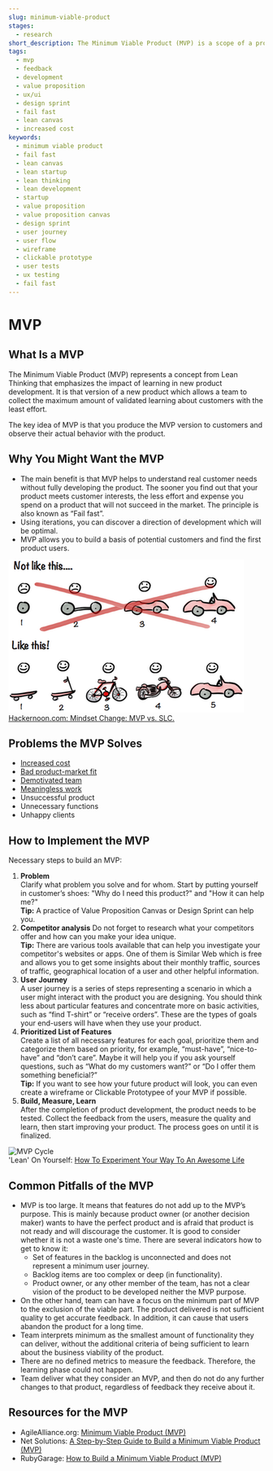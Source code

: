 ```yaml
---
slug: minimum-viable-product
stages:
  - research
short_description: The Minimum Viable Product (MVP) is a scope of a product with the smallest possible functionality which is able to provide meaningful feedback from users.
tags:
  - mvp
  - feedback
  - development
  - value proposition
  - ux/ui
  - design sprint
  - fail fast
  - lean canvas
  - increased cost
keywords:
  - minimum viable product
  - fail fast
  - lean canvas
  - lean startup
  - lean thinking
  - lean development
  - startup
  - value proposition
  - value proposition canvas
  - design sprint
  - user journey
  - user flow
  - wireframe
  - clickable prototype
  - user tests
  - ux testing
  - fail fast
---
```


# MVP

## What Is a MVP

The Minimum Viable Product (MVP) represents a concept from Lean Thinking that emphasizes the impact of learning in new product development. It is that version of a new product which allows a team to collect the maximum amount of validated learning about customers with the least effort.

The key idea of MVP is that you produce the MVP version to customers and observe their actual behavior with the product.

## Why You Might Want the MVP

-   The main benefit is that MVP helps to understand real customer needs without fully developing the product. The sooner you find out that your product meets customer interests, the less effort and expense you spend on a product that will not succeed in the market. The principle is also known as “Fail fast”.
-   Using iterations, you can discover a direction of development which will be optimal.
-   MVP allows you to build a basis of potential customers and find the first product users.

![MVP](/files/mvp.png)  
[Hackernoon.com: Mindset Change: MVP vs. SLC.](https://hackernoon.com/mindset-change-mvp-vs-slc-d087a7f87be3)

## Problems the MVP Solves

-   [Increased cost](/problems/increased-cost)
-   [Bad product-market fit](/problems/bad-product-market-fit)
-   [Demotivated team](/problems/demotivated-team)
-   [Meaningless work](/problems/meaningless-work)
-   Unsuccessful product
-   Unnecessary functions
-   Unhappy clients

## How to Implement the MVP

Necessary steps to build an MVP:

1.  **Problem**  
        Clarify what problem you solve and for whom. Start by putting yourself in customer’s shoes: "Why do I need this product?" and "How it can help me?"  
        **Tip:** A practice of Value Proposition Canvas or Design Sprint can help you.  
2.  **Competitor analysis**
        Do not forget to research what your competitors offer and how can you make your idea unique.  
        **Tip:** There are various tools available that can help you investigate your competitor's websites or apps. One of them is Similar Web which is free and allows you to get some insights about their monthly traffic, sources of traffic, geographical location of a user and other helpful information.  
3.  **User Journey**  
        A user journey is a series of steps representing a scenario in which a user might interact with the product you are designing. You should think less about particular features and concentrate more on basic activities, such as “find T-shirt” or “receive orders”. These are the types of goals your end-users will have when they use your product.  
4.  **Prioritized List of Features**  
        Create a list of all necessary features for each goal, prioritize them and categorize them based on priority, for example, “must-have”, “nice-to-have” and “don’t care”. Maybe it will help you if you ask yourself questions, such as “What do my customers want?” or “Do I offer them something beneficial?”  
        **Tip:** If you want to see how your future product will look, you can even create a wireframe or Clickable Prototypee of your MVP if possible.  
5.  **Build, Measure, Learn**  
        After the completion of product development, the product needs to be tested. Collect the feedback from the users, measure the quality and learn, then start improving your product. The process goes on until it is finalized.  

![MVP Cycle](/files/mvp_cycle.png)  
'Lean' On Yourself: [How To Experiment Your Way To An Awesome Life](https://medium.com/@Tara_Velis/lean-on-yourself-how-to-experiment-your-way-to-an-awesome-life-c8aa3365555f)

## Common Pitfalls of the MVP

-   MVP is too large. It means that features do not add up to the MVP’s purpose. This is mainly because product owner (or another decision maker) wants to have the perfect product and is afraid that product is not ready and will discourage the customer. It is good to consider whether it is not a waste one's time. There are several indicators how to get to know it:  
    -   Set of features in the backlog is unconnected and does not represent a minimum user journey.
    -   Backlog items are too complex or deep (in functionality).
    -   Product owner, or any other member of the team, has not a clear vision of the product to be developed neither the MVP purpose.
-   On the other hand, team can have a focus on the minimum part of MVP to the exclusion of the viable part. The product delivered is not sufficient quality to get accurate feedback. In addition, it can cause that users abandon the product for a long time.
-   Team interprets minimum as the smallest amount of functionality they can deliver, without the additional criteria of being sufficient to learn about the business viability of the product.
-   There are no defined metrics to measure the feedback. Therefore, the learning phase could not happen.
-   Team deliver what they consider an MVP, and then do not do any further changes to that product, regardless of feedback they receive about it.

## Resources for the MVP

-   AgileAlliance.org: [Minimum Viable Product (MVP)](https://www.agilealliance.org/glossary/mvp)
-   Net Solutions: [A Step-by-Step Guide to Build a Minimum Viable Product (MVP)](https://www.netsolutions.com/insights/how-to-build-an-mvp-minimum-viable-product-a-step-by-step-guide/)
-   RubyGarage: [How to Build a Minimum Viable Product (MVP)](https://rubygarage.org/blog/how-to-build-a-minimum-viable-product)
